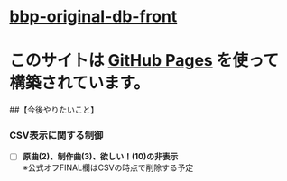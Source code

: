 # [bbp-original-db-front](https://piesmist.github.io/bbp-original-db-front/)
# このサイトは [GitHub Pages](https://pages.github.com/) を使って構築されています。

##【今後やりたいこと】

### CSV表示に関する制御  

- [ ] **原曲(2)、制作曲(3)、欲しい！(10)の非表示**  
※公式オフFINAL欄はCSVの時点で削除する予定  

